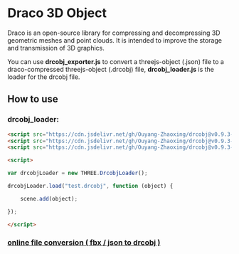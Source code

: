 # Draco 3D Object

Draco is an open-source library for compressing and decompressing 3D geometric meshes and point clouds. It is intended to improve the storage and transmission of 3D graphics.

You can use **drcobj_exporter.js** to convert a threejs-object (.json) file to a draco-compressed threejs-object (.drcobj) file, **drcobj_loader.js** is the loader for the drcobj file.

## How to use

### drcobj_loader:

```html
<script src="https://cdn.jsdelivr.net/gh/Ouyang-Zhaoxing/drcobj@v0.9.3-pre/src/vendor/draco_decoder.js"></script>
<script src="https://cdn.jsdelivr.net/gh/Ouyang-Zhaoxing/drcobj@v0.9.3-pre/src/vendor/drace_loader.js"></script>
<script src="https://cdn.jsdelivr.net/gh/Ouyang-Zhaoxing/drcobj@v0.9.3-pre/src/js/drcobj_loader.js"></script>

<script>

var drcobjLoader = new THREE.DrcobjLoader();

drcobjLoader.load("test.drcobj", function (object) {

    scene.add(object);

});

</script>
```

### [online file conversion ( fbx / json to drcobj )](https://blinking.fun/drcobj/)

